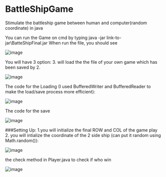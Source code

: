 # BattleShipGame
Stimulate the battleship game between human and computer(random coordinate) in java

You can run the Game on cmd by typing java -jar link-to-jar\BatteShipFinal.jar 
When run the file, you should see

![image](https://user-images.githubusercontent.com/44376091/49333417-7b708b80-f58c-11e8-913f-b40e856429e1.png)


You will have 3 option: 3. will load the the file of your own game which has been saved by 2.

![image](https://user-images.githubusercontent.com/44376091/49333423-9c38e100-f58c-11e8-8c28-560f01f2121c.png)


The code for the Loading (I used BufferedWriter and BufferedReader to make the load/save process more efficient): 

![image](https://user-images.githubusercontent.com/44376091/49333429-b4106500-f58c-11e8-968e-55c00ade048a.png)

The code for the save


![image](https://user-images.githubusercontent.com/44376091/49333438-d1453380-f58c-11e8-9259-27559e3ef6bc.png)


###Setting Up:
  1.you will initialize the final ROW and COL of the game play
  2. you will intialize the coordinate of the 2 side ship (can put it random using Math.random()):
  
  
  
  ![image](https://user-images.githubusercontent.com/44376091/49333440-eb7f1180-f58c-11e8-9627-9f281d76ef76.png)


  the check method in Player.java to check if who win
  
  ![image](https://user-images.githubusercontent.com/44376091/49333456-24b78180-f58d-11e8-91fd-144847df744e.png)
